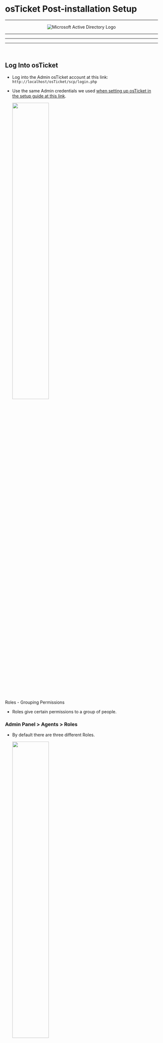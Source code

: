 # osTicket Post-installation Setup

---

<p align="center">
<img src="https://github.com/user-attachments/assets/767c4af0-9d0c-4ed8-8156-61a84a56a6ce" alt="Microsoft Active Directory Logo"/>
</p>

---




---
---
<br />

<h2>Log Into osTicket</h2>

- Log into the Admin osTicket account at this link: `http://localhost/osTicket/scp/login.php`
- Use the same Admin credentials we used [when setting up osTicket in the setup guide at this link](https://github.com/ian-bates-it/osticket-setup?tab=readme-ov-file#osticket-admin-user).

  <img src="https://github.com/user-attachments/assets/f9245c50-43d0-4aac-a286-d9cc4084c8d1" height="50%" width="50%" />



Roles - Grouping Permissions

- Roles give certain permissions to a group of people.



<h3>Admin Panel > Agents > Roles</h3>

- By default there are three different Roles.


  <img src="https://github.com/user-attachments/assets/6497668e-0701-40c6-a6c8-1129a4515c1e" height="50%" width="50%" />

<br />
<br />

---

<h3>View vs Expanded Access Roles</h3>

- View is Read Only.
- By contrast, the default `Expanded Access` role has many more permissions as shown here.
- 
you can assign roles to departments and teams

  <img src="https://github.com/user-attachments/assets/ce71e46d-ed1e-4139-9616-698398b1daf0" height="60%" width="60%" />




<br />
<br />

---

<h3>Add A Role</h3>

- In the `Agents > Roles` view, click on the `Add New Role` button as shown below.


  <img src="https://github.com/user-attachments/assets/ad0152d0-ba75-4e1a-9826-80c44d28fcdb" height="60%" width="60%" />


<br />
<br />



<h3>Name the New Role</h3>

- Type in the desired name for the new role.
- Here, I went with `Super Admin`.

  <img src="https://github.com/user-attachments/assets/7309212d-af3e-42fd-b605-5ebad9c458b3" height="50%" width="50%" />


<br />
<br />

---

<h3>Click on the Permissions Tab > Tickets Permissions</h3>

- Click the desired **ticket permissions** to be applied to this new role.
- Here, I selected all of the ticket permissions as shown below.

  <img src="https://github.com/user-attachments/assets/64dafab8-9fb2-4125-b92e-e839f33dbde8" height="60%" width="60%" />



<br />
<br />

---

<h3>Click on the Permissions Tab > Tasks Permissions</h3>

- Click the `Tasks` sub-menu and select the desired **tasks permissions** to be applied to this new role.
- Here, I seleted all of the Tasks permissions as shown below. 

  <img src="https://github.com/user-attachments/assets/78be40bb-be9b-4819-9062-76dcfecc8df3" height="60%" width="60%" />



<br />
<br />

---

<h3>Click on the Permissions Tab > Knowledgebase Permissions</h3>

-  Click the `Knowledgebase` sub-menu 
- Select the `Premade` Knowledgebase permissions if desired.
- Finally, click the `Add Role` button to complete the process of adding a new role as shown below.

  <img src="https://github.com/user-attachments/assets/179706db-dc29-4f6a-8e78-69fe052f6016" height="60%" width="60%" />



<br />
<br />

---

<h3>New Role Successfully Created</h3>

- Confirmation of our new role is provdied as shown below. 

  <img src="https://github.com/user-attachments/assets/ef5b65cf-8731-45c2-a5e9-e24777ba565d" height="60%" width="60%" />





<br />
<br />

---

<h2>osTicket Departments</h2>

- Departments are sectors like `Help Desk` vs `SysAdmins` vs `Networking`.
- Each department will have different visibility rights.


<br />
<br />

---

<h3>View Departments: Admin Panel > Agents > Departments</h3>

- To view `Departments` in the `Admin Panel:

1. Click on the `Agents` Tab.
2. Click on the `Departments` Tab as shown below.

  <img src="https://github.com/user-attachments/assets/94bfcb3f-d901-48f6-93de-c346471a8adc" height="60%" width="60%" />



<br />
<br />

---

<h3>Add A New Department</h3>

- In the Departments View, click the `Add New Department` button as shown below.

  <img src="https://github.com/user-attachments/assets/121dd992-95ea-4916-be77-5b517025e79a" height="60%" width="60%" />


<br />
<br />

---

<h3>Department Information > Settings</h3>

- The `Parent` field can be either `Top-Level` or a lower level. In this example, I will select `Top-Level Department`. 
- Add a name for the group. Here, I'll make a department named `SysAdmins`.
  
- We'll go with the default options for the other fields.
- Later, we will create an SLA, but for now we will leave that field with the `System Default`.

  <img src="https://github.com/user-attachments/assets/2609de1a-7e80-4d22-94df-2c32ad4ffa6d" height="60%" width="60%" />



<br />
<br />

---

<h3>Department Information > Access </h3>

- In the `Access` sub-tab, you would add an agent to the department we are creating.
- We will come back to this later after we create Agents to add to this department.

  <img src="https://github.com/user-attachments/assets/9a6d5cc9-b998-4307-a114-c8b2e8ac3c21" height="50%" width="50%" />


<br />
<br />

- Click the `Create Dept` button to create our example `SysAdmin` Department as shown below.

  <img src="https://github.com/user-attachments/assets/99f98500-fb86-4354-b1af-026b5e78ae99" height="50%" width="50%" />


<br />
<br />

---

<h3>New Department (`SysAdmins`) Successfully Created</h3>

- Confirmation that our new department `SysAdmins` was successfully created will look something like this:

  <img src="https://github.com/user-attachments/assets/b00eb0c8-009b-4031-a434-97763e597a76" height="50%" width="50%" />



<br />
<br />

---

<h2>osTicket Teams</h2>

- The purpose of Teams is to create a group of people who are all from DIFFERENT Departments.
- Example: Online Banking team may consist of people from the `SysAdmins` Department and `Customer Service` Department, etc.


<br />
<br />

---

<h3>Create A New Team</h3>

- In the `Agents > Teams` view, select the `Add New Team` button as shown below. 


  <img src="https://github.com/user-attachments/assets/e7059caf-4670-4e02-925b-e4ad9540a08d" height="60%" width="60%" />




<br />
<br />

---

<h3>New Team: Settings</h3>

1. Add a Team Name. In this example, I went with `Online Banking`
2. Click the `Create Team` button.


  <img src="https://github.com/user-attachments/assets/b77e68e6-eadf-4e69-ad35-360cc3205abb" height="60%" width="60%" />




<br />
<br />

---

<h3>Successfully Created New Team `Online Banking`</h3>

- Confirmation page:

    <img src="https://github.com/user-attachments/assets/cb1b1bbd-7f4e-41d6-8789-73ec256a3ecb" height="50%" width="50%" />






<br />
<br />

---

<h2>Confirm Guest Accounts Can Create Tickets</h2>

- For testing purposes, we will configure `osTicket` to allow anyone to create a ticket.
- Thus a user who is not registered can create a ticket. (guest accounts).




<br />
<br />

---

<h3>Navigate to Settings > Users > Authentication Settings</h3>

- Make sure the check-box next to `Registration Required` is not checked as shown below.

    <img src="https://github.com/user-attachments/assets/944fd39a-37cc-4cdb-aaf9-6bf5a5514c74" height="50%" width="50%" />






<br />
<br />

---

<h2>Add a New Agent</h2>

- An Agent is an individual registered user in osTicket.

  
<br />
<br />

---

<h3>Agents Tab > Add New Agent</h3>

- In the Agents Tab, select `Add New Agent`.

    <img src="https://github.com/user-attachments/assets/2dfff03f-8eeb-48ce-a33f-40d69b3a7e93" height="50%" width="50%" />

<br />
<br />

<h3>Create New Agent Account</h3>

1. Add Agent Name. Here I added `Jane Doe`
2. Add Email Address. Here I added jane@ianbates.com
3. Add Username. Here I added `jane`.
4. To set the password for the new agent, click the `Set Password` button.

    <img src="https://github.com/user-attachments/assets/c6e42de3-0ca1-410d-b6bd-b7f9006b21ec" height="60%" width="60%" />


<br />
<br />

5. In the pop-up window, uncheck the box for `Send the agent a password reset email`.

    <img src="https://github.com/user-attachments/assets/f77f4e0d-e415-4f4f-a00f-8d7b5c90cbcf" height="50%" width="50%" />

<br />
<br />

6. In the password fields, enter the desired password twice as shown below.
7. Click the `Set` button to complete this process.


    <img src="https://github.com/user-attachments/assets/d546ecd8-087f-4cbc-8f81-a056e3384e9f" height="50%" width="50%" />


<br />
<br />


8. Under the `Access` tab, select the **Primary Department** for the new Agent. 
9. Then select the **Role** for the new Agent.

    <img src="https://github.com/user-attachments/assets/e1304e9b-7d9f-4711-9c8c-d2dbb5edc2e4" height="50%" width="50%" />



<br />
<br />


10. Under the `Permissions` tab you can adjust the permissions for the new agent. Here we will just go with the default permissions as shown below.

    <img src="https://github.com/user-attachments/assets/e1c5b0ba-def6-49ff-bac1-bf19d954a21e" height="50%" width="50%" />


<br />
<br />


11. In the Teams tab, I used the drop down menu to add the new Agent to the Online Banking Team as shown below.
12. Finally, click the `Create` button to create our new Agent Jane Doe.


    <img src="https://github.com/user-attachments/assets/a54526fa-4ef7-4ff6-bbda-19459462c899" height="50%" width="50%" />



<br />
<br />


- Sucessfully created Jane Doe. Confirmation Message:


    <img src="https://github.com/user-attachments/assets/29676866-3159-4692-aa15-427bb18680f6" height="50%" width="50%" />


<br />
<br />



<h3>Add Another Agent: John Doe</h3>

- Following the 12 steps outlined above, I will repeat that process and create another Agent in osTicket with the following specifications

    - Name: `John Doe`
    - Email: `john@ianbates.com`
    - Username: `john`
    - Department: `Support`
    - Role: `Super Admin` (_This is a custom Role I created_)
    - Permissions: `Defaults`
    - Team: `None`
 


<br />
<br />

---


<h2>Add a New User</h2>

- The User is an end-user. Someone who might create a ticket, like a client.


<br />
<br />

---
<h3>Agent Panel > Users Tab > Add User</h3>

- Click on the `Agent Panel` link in the upper right-hand corner as shown below.


    <img src="https://github.com/user-attachments/assets/35769729-e2de-4711-86b3-6c482240df1e" height="50%" width="50%" />


<br />
<br />



---
<h3>Add New User</h3>

1. Within the Agent Panel, click on the `Users` tab.
2. Click on the `Add User` button.

    <img src="https://github.com/user-attachments/assets/4faaebf8-e52b-4b94-b53f-9256928ff16c" height="50%" width="50%" />

<br />
<br />

3. Add an email address for our User. In this case, I used `Karen@IanBates.com`.
4. Add Full Name for the User. In this case, I used `Karen Doe`.
5. Click the `Add User` button to complete this process.


    <img src="https://github.com/user-attachments/assets/22bf88fd-dd21-4992-8598-d6f861322962" height="50%" width="50%" />


<br />
<br />


<h3>New User Created Confirmation</h3>

- Our new user Karen Doe was created as shown below.


    <img src="https://github.com/user-attachments/assets/492a6f38-49c3-4721-b086-f27c8d64b6ef" height="50%" width="50%" />


<br />
<br />

---


<h2>Create a Service Level Agreement (SLA)</h2>

- SLA is basically how much time you have to do some specific task.
    - Responding to a ticket or completing a ticket.


- In this example, we will create three SLAs.

1. Sev-A - highest level of severity.
2. Sev-B - medium level of severity.
3. Sev-C - lowest level of severity. 


<br />
<br />


<h3>Admin Panel > Manage > SLA</h3>

- Click on the `Admin Panel` link in the top right corner to return to the **Admin Panel View** as shown below.


    <img src="https://github.com/user-attachments/assets/c7d24cc3-d46b-41d5-adf1-a6c3efec9261" height="50%" width="50%" />


<br />
<br />

1. In the `Admin Panel` view,  click on the `Manage` Tab.
2. Then, click on the `SLA` sub-menu. 
3. Finally, click on the `Add New SLA Plan` as shown below.

    <img src="https://github.com/user-attachments/assets/595dc2af-99ac-45c5-b198-ed0613ff54bd" height="50%" width="50%" />


<br />
<br />


<h3>Add New SLA Plan For Sev-A SLA</h3>

- SLA Name: `Sev-A`
- Grace Period: `1 Hour` (_This is for our most severe tickets_)
- Schedule: `24/7`
    - The default options here are 24 hours a day for 5 days a week,
    - 24 hours a day for 7 days a week,
    - Or Normal Business Hours.
        - Here, **I selected the 24 hours a day for 7 days a week Schedule**. 
- Go with the default options for everything else.
- Click `Add Plan` to create this SLA for `Sev-A`.

    <img src="https://github.com/user-attachments/assets/a9dc3960-aac7-4333-982a-4971a9eb1041" height="50%" width="50%" />



<br />
<br />


<h3>Add New SLA Plan For Sev-B SLA</h3>

- SLA Name: `Sev-B`
- Grace Period: `4 Hours` (_This is for a ticket of medium severity_)
- Schedule: `24/7`
    - The default options here are 24 hours a day for 5 days a week,
    - 24 hours a day for 7 days a week,
    - Or Normal Business Hours.
        - Here, I again **selected the 24 hours a day for 7 days a week Schedule**. 
- Go with the default options for everything else.
- Click `Add Plan` to create this SLA for `Sev-B`.

    <img src="https://github.com/user-attachments/assets/acd2396e-6b6d-4116-bf87-d7c3066cb1d6" height="50%" width="50%" />




<br />
<br />


<h3>Add New SLA Plan For Sev-C SLA</h3>

- SLA Name: `Sev-C`
- Grace Period: `8 Hours` (_This is for a ticket the lowest severity_)
- Schedule: `Monday - Friday 8am - 5pm with U.S. Holidays`
    - The default options here are 24 hours a day for 5 days a week,
    - 24 hours a day for 7 days a week,
    - Or Normal Business Hours.
        - Here, **I selected the Business Hours Options.**
- Go with the default options for everything else.
- Click `Add Plan` to create this SLA for `Sev-C`.


    <img src="https://github.com/user-attachments/assets/382cfd99-c8d8-4baa-a320-4e83442b6add" height="50%" width="50%" />
 


<br />
<br />


<h3>Summary of our Three New SLA's</h3>

- In the SLA menu, we can now see a summary of the three SLA's we created.

    <img src="https://github.com/user-attachments/assets/3adf2db8-a196-4f04-8d85-483ee8b25955" height="50%" width="50%" />





<br />
<br />

---


<h2>Create Help Topics</h2>

- `Help Topics` are predefined categories for issues that users may encounter.




<br />
<br />


<h3>Add New Help Topic: `Business Critical Outage`</h3>


1. From the `Admin Panel` view, click on the `Manage` Tab
2. Click on the `Help Topics` sub-menu.
3. Click the `Add New Help Topic` button as shown below.


    <img src="https://github.com/user-attachments/assets/b4a0ea39-859b-4702-bf4a-22b3201d6be8" height="50%" width="50%" />


<br />
<br />


4. Add Help Topic Name. Here I went with `Business Critical Outage`.
5. **Parent Topic**: I selected `Report a Problem`
  - Select the Parent Topic to which this Help Topic will belong. The Parent Topic will appear first in the listing with this Help Topic listed behind the parent.
6. Click the `Add Topic` button to complete this process.



    <img src="https://github.com/user-attachments/assets/9d6a6c3c-12ff-4ead-903a-49eb7db8dbfa" height="60%" width="60%" />





<br />
<br />


<h3>Add A Second Help Topic: `Personal Computer Issues`</h3>

- Repeating the six steps outlined above in the first help topic, I repeated that process to create a second help topic called `Personal Computer Issues` as shown below.


    <img src="https://github.com/user-attachments/assets/46048432-274b-4535-911d-45c9aa293028" height="60%" width="60%" />




<br />
<br />


<h3>Add A Third Help Topic: `Equipment Request` of Parent Topic `General Inquiry`</h3>


- Repeating the six steps outlined above in the first help topic, I repeated that process to create a third help topic called `Equipment Request` with a Parent Topic of `General Inquiry` as shown below.


    <img src="https://github.com/user-attachments/assets/27b8d825-babb-42ee-8adf-b0cc9e7f1ff1" height="60%" width="60%" />




<br />
<br />


<h3>Add A Fourth Help Topic: `Password Reset` of Parent Topic `Report a Problem`</h3>

- Repeating the six steps outlined above in the first help topic, I repeated that process to create a fourth help topic called `Password Reset` with a Parent Topic of  `Report a Problem as shown below.


    <img src="https://github.com/user-attachments/assets/ed97570d-1bed-4399-8831-9b00b3c23f4f" height="60%" width="60%" />




<br />
<br />


<h3>Add A Final Fifth Catchall Help Topic: `Other` of Parent Topic `General Inquiry`</h3>

- Repeating the six steps outlined above in the first help topic, I repeated that process to create a fifth help topic called `Other` with a Parent Topic of `General Inquiry` as shown below.

    <img src="https://github.com/user-attachments/assets/2a367128-56e7-4beb-b7ec-745fbaebb2e2" height="60%" width="60%" />


<br />
<br />

<h3>Summary of the Five New Help Topcics</h3>


- In the `Help Topics` view, we can see a summary of all five help topics that were added above.

![image](https://github.com/user-attachments/assets/27f6ed52-55ff-48bd-a0d5-638b8f4e6725)





<br />
<br />

<h3>This concludes the osTicket Post-Installation Setup</h3>


- To continue this series, see the next repo in this series [at this link here on osTicket Life Cycle.](https://github.com/ian-bates-it/osticket-tickets-and-lifecycle)


